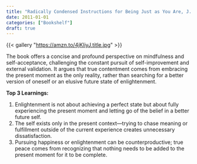 ```yaml
---
title: "Radically Condensed Instructions for Being Just as You Are, J. Matthews, 2011"
date: 2011-01-01
categories: ["Bookshelf"]
draft: true
---
```


{{< gallery "https://amzn.to/4jKliyJ,title.jpg" >}}

The book offers a concise and profound perspective on mindfulness and self-acceptance, challenging the constant pursuit of self-improvement and external validation. It argues that true contentment comes from embracing the present moment as the only reality, rather than searching for a better version of oneself or an elusive future state of enlightenment.

**Top 3 Learnings:**

1. Enlightenment is not about achieving a perfect state but about fully experiencing the present moment and letting go of the belief in a better future self.
2. The self exists only in the present context—trying to chase meaning or fulfillment outside of the current experience creates unnecessary dissatisfaction.
3. Pursuing happiness or enlightenment can be counterproductive; true peace comes from recognizing that nothing needs to be added to the present moment for it to be complete.
